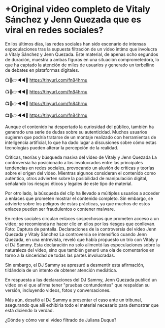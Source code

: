 # +Original video completo de Vitaly Sánchez y Jenn Quezada que es viral en redes sociales?

En los últimos días, las redes sociales han sido escenario de intensas especulaciones tras la supuesta filtración de un video íntimo que involucra a Vitaly Sánchez y Jenn Quezada. Este material, de apenas ocho segundos de duración, muestra a ambas figuras en una situación comprometedora, lo que ha captado la atención de miles de usuarios y generado un torbellino de debates en plataformas digitales.

📺📱👉◄◄🔴  https://tinyurl.com/fn84hrnu

📺📱👉◄◄🔴  https://tinyurl.com/fn84hrnu

📺📱👉◄◄🔴  https://tinyurl.com/fn84hrnu

📺📱👉◄◄🔴  https://tinyurl.com/fn84hrnu


Aunque el contenido ha despertado la curiosidad del público, también ha generado una serie de dudas sobre su autenticidad. Muchos usuarios sugieren que podría tratarse de un montaje realizado con herramientas de inteligencia artificial, lo que ha dado lugar a discusiones sobre cómo estas tecnologías pueden alterar la percepción de la realidad.

Críticas, teorías y búsqueda masiva del video de Vitaly y Jenn Quezada
La controversia ha posicionado a los involucrados entre las principales tendencias en redes sociales, provocando un aluvión de críticas y teorías sobre el origen del video. Mientras algunos consideran el contenido como auténtico, otros advierten sobre la posibilidad de manipulación digital, señalando los riesgos éticos y legales de este tipo de material.

Por otro lado, la búsqueda del clip ha llevado a múltiples usuarios a acceder a enlaces que prometen mostrar el contenido completo. Sin embargo, se advierte sobre los peligros de estas prácticas, ya que muchos de estos enlaces pueden ser fraudulentos o contener malware.

En redes sociales circulan enlaces sospechosos que prometen acceso a un video; se recomienda no hacer clic en ellos por los riesgos que conllevan. Foto: Captura de pantalla.
Declaraciones de la controversia del video Jenn Quezada y Vitaly Sánchez
La controversia se intensificó cuando Jenn Quezada, en una entrevista, reveló que había propuesto un trío con Vitaly y el DJ Sammy. Esta declaración no solo alimentó las especulaciones sobre la naturaleza del video, sino que también generó una ola de comentarios en torno a la sinceridad de todas las partes involucradas.


Sin embargo, el DJ Sammy se apresuró a desmentir esta afirmación, tildándola de un intento de obtener atención mediática.

En respuesta a las declaraciones del DJ Sammy, Jenn Quezada publicó un video en el que afirma tener "pruebas contundentes" que respaldan su versión, incluyendo videos, fotos y conversaciones.

Más aún, desafió al DJ Sammy a presentar el caso ante un tribunal, asegurando que allí exhibiría todo el material necesario para demostrar que está diciendo la verdad.

¿Dónde y cómo ver el video filtrado de Juliana Duque?
